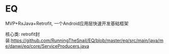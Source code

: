 # EQ
MVP+RxJava+Retrofit, 一个Android应用层快速开发基础框架

核心类:
  retrofit封装:https://github.com/RunningTheSnail/EQ/blob/master/eq/src/main/java/me/danwi/eq/core/ServiceProducers.java
